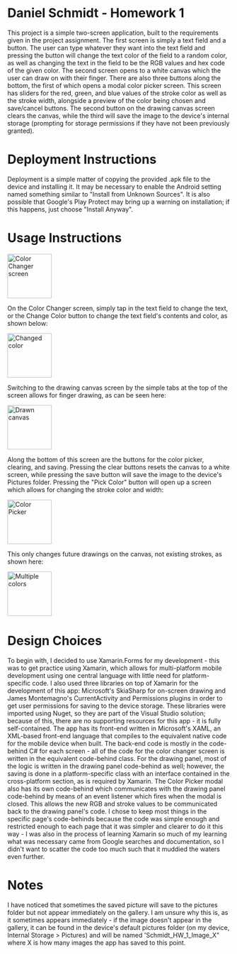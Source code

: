 # Daniel Schmidt - Homework 1

This project is a simple two-screen application, built to the requirements given in the project assignment.
The first screen is simply a text field and a button.  The user can type whatever they want into the text field and pressing the button will change the text color of the field to a random color, as well as changing the text in the field to be the RGB values and hex code of the given color.
The second screen opens to a white canvas which the user can draw on with their finger.  There are also three buttons along the bottom, the first of which opens a modal color picker screen.  This screen has sliders for the red, green, and blue values of the stroke color as well as the stroke width, alongside a preview of the color being chosen and save/cancel buttons.  The second button on the drawing canvas screen clears the canvas, while the third will save the image to the device's internal storage (prompting for storage permissions if they have not been previously granted).

# Deployment Instructions

Deployment is a simple matter of copying the provided .apk file to the device and installing it.  It may be necessary to enable the Android setting named something similar to "Install from Unknown Sources".  It is also possible that Google's Play Protect may bring up a warning on installation; if this happens, just choose "Install Anyway".

# Usage Instructions

<img src="https://i.imgur.com/52SQXxY.jpg" alt="Color Changer screen" height="100" width="100"/>

On the Color Changer screen, simply tap in the text field to change the text, or the Change Color button to change the text field's contents and color, as shown below:

<img src="https://i.imgur.com/gZFjFyr.jpg" alt="Changed color" height="100" width="100"/>

Switching to the drawing canvas screen by the simple tabs at the top of the screen allows for finger drawing, as can be seen here:

<img src="https://i.imgur.com/zfbWx2Z.jpg" alt="Drawn canvas" height="100" width="100"/>

Along the bottom of this screen are the buttons for the color picker, clearing, and saving.  Pressing the clear buttons resets the canvas to a white screen, while pressing the save button will save the image to the device's Pictures folder.  Pressing the "Pick Color" button will open up a screen which allows for changing the stroke color and width:

<img src="https://i.imgur.com/ulpX7km.jpg" alt="Color Picker" height="100" width="100"/>

This only changes future drawings on the canvas, not existing strokes, as shown here:

<img src="https://i.imgur.com/7wJFrDj.jpg" alt="Multiple colors" height="100" width="100"/>

# Design Choices

To begin with, I decided to use Xamarin.Forms for my development - this was to get practice using Xamarin, which allows for multi-platform mobile development using one central language with little need for platform-specific code.  I also used three libraries on top of Xamarin for the development of this app: Microsoft's SkiaSharp for on-screen drawing and James Montemagno's CurrentActivity and Permissions plugins in order to get user permissions for saving to the device storage.  These libraries were imported using Nuget, so they are part of the Visual Studio solution; because of this, there are no supporting resources for this app - it is fully self-contained.  The app has its front-end written in Microsoft's XAML, an XML-based front-end language that compiles to the equivalent native code for the mobile device when built.  The back-end code is mostly in the code-behind C# for each screen - all of the code for the color changer screen is written in the equivalent code-behind class.  For the drawing panel, most of the logic is written in the drawing panel code-behind as well; however, the saving is done in a platform-specific class with an interface contained in the cross-platform section, as is required by Xamarin.  The Color Picker modal also has its own code-behind which communicates with the drawing panel code-behind by means of an event listener
which fires when the modal is closed.  This allows the new RGB and stroke values to be communicated back to the drawing panel's code.
I chose to keep most things in the specific page's code-behinds because the code was simple enough and restricted enough to each page that it was simpler and clearer to do it this way - I was also in the process of learning Xamarin so much of my learning what was necessary came from Google searches and documentation, so I didn't want to scatter the code too much such that it muddied the waters even further.

# Notes

I have noticed that sometimes the saved picture will save to the pictures folder but not appear immediately on the gallery.  I am unsure why this is, as it sometimes appears immediately - if the image doesn't appear in the gallery, it can be found in the device's default pictures folder (on my device, Internal Storage > Pictures) and will be named 'Schmidt_HW_1_Image_X" where X is how many images the app has saved to this point.